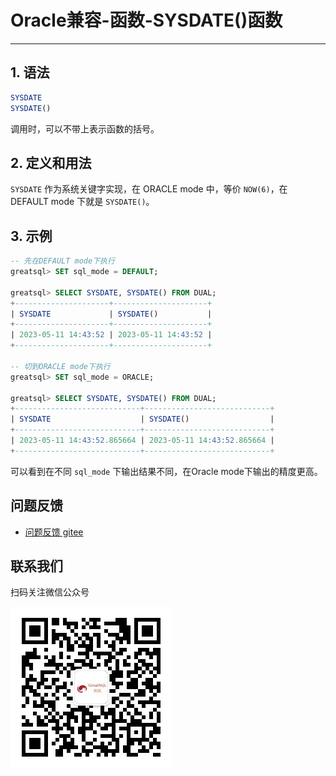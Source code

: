 # Oracle兼容-函数-SYSDATE()函数
---

## 1. 语法
```sql
SYSDATE
SYSDATE()
```
调用时，可以不带上表示函数的括号。

## 2. 定义和用法

`SYSDATE` 作为系统关键字实现，在 ORACLE mode 中，等价 `NOW(6)`，在 DEFAULT mode 下就是 `SYSDATE()`。

## 3. 示例

```sql
-- 先在DEFAULT mode下执行
greatsql> SET sql_mode = DEFAULT;

greatsql> SELECT SYSDATE, SYSDATE() FROM DUAL;
+---------------------+---------------------+
| SYSDATE             | SYSDATE()           |
+---------------------+---------------------+
| 2023-05-11 14:43:52 | 2023-05-11 14:43:52 |
+---------------------+---------------------+

-- 切到ORACLE mode下执行
greatsql> SET sql_mode = ORACLE;

greatsql> SELECT SYSDATE, SYSDATE() FROM DUAL;
+----------------------------+----------------------------+
| SYSDATE                    | SYSDATE()                  |
+----------------------------+----------------------------+
| 2023-05-11 14:43:52.865664 | 2023-05-11 14:43:52.865664 |
+----------------------------+----------------------------+
```
可以看到在不同 `sql_mode` 下输出结果不同，在Oracle mode下输出的精度更高。


**问题反馈**
---
- [问题反馈 gitee](https://gitee.com/GreatSQL/GreatSQL-Manual/issues)


**联系我们**
---

扫码关注微信公众号

![greatsql-wx](../../greatsql-wx.jpg)
